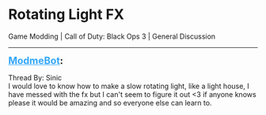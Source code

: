 # Rotating Light FX
Game Modding | Call of Duty: Black Ops 3 | General Discussion

---
<strong style="font-size: 1.4em;"><span style="text-decoration: underline;text-decoration-color: #34a7f9;"><span style="color:#34a7f9;">ModmeBot</span></span>:</strong>

<p>Thread By: Sinic<br />I would love to know how to make a slow rotating light, like a light house, I have messed with the fx but I can&#39;t seem to figure it out &lt;3 if anyone knows please it would be amazing and so everyone else can learn to.</p>
